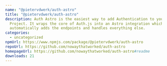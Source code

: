 ```yaml
---
name: "@pietervdwerk/auth-astro"
title: "@pietervdwerk/auth-astro"
description: Auth Astro is the easiest way to add Authentication to your Astro
  Project. It wraps the core of Auth.js into an Astro integration which
  automatically adds the endpoints and handles everything else.
categories:
  - uncategorized
npmUrl: https://www.npmjs.com/package/@pietervdwerk/auth-astro
repoUrl: https://github.com/nowaythatworked/auth-astro
homepageUrl: https://github.com/nowaythatworked/auth-astro#readme
downloads: 21
---
```

